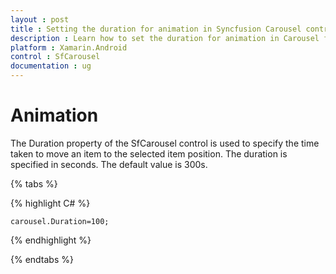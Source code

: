 ```yaml
---
layout : post
title : Setting the duration for animation in Syncfusion Carousel control in Xamarin.Android
description : Learn how to set the duration for animation in Carousel for Xamarin.Android
platform : Xamarin.Android
control : SfCarousel
documentation : ug
---
```


# Animation

The Duration property of the SfCarousel control is used to specify the time taken to move an item to the selected item position. The duration is specified in seconds. The default value is 300s.

{% tabs %}

{% highlight C# %}

	carousel.Duration=100;

{% endhighlight %}

{% endtabs %}
